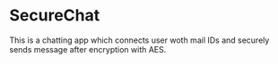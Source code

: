 # SecureChat
 This is a chatting app which connects user woth mail IDs and securely sends message after encryption with AES.
